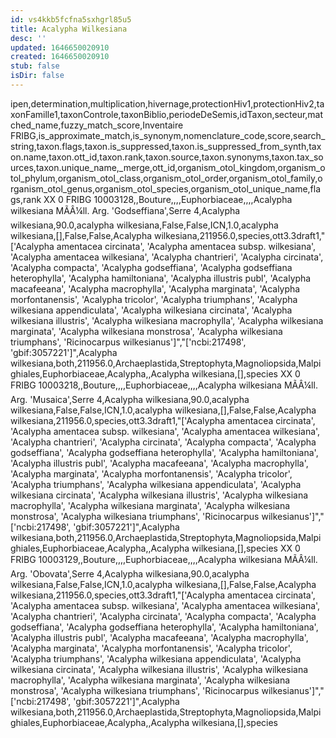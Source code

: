 ```yaml
---
id: vs4kkb5fcfna5sxhgrl85u5
title: Acalypha Wilkesiana
desc: ''
updated: 1646650020910
created: 1646650020910
stub: false
isDir: false
---
```

ipen,determination,multiplication,hivernage,protectionHiv1,protectionHiv2,taxonFamille1,taxonControle,taxonBiblio,periodeDeSemis,idTaxon,secteur,matched_name,fuzzy_match_score,Inventaire FRIBG,is_approximate_match,is_synonym,nomenclature_code,score,search_string,taxon.flags,taxon.is_suppressed,taxon.is_suppressed_from_synth,taxon.name,taxon.ott_id,taxon.rank,taxon.source,taxon.synonyms,taxon.tax_sources,taxon.unique_name,_merge,ott_id,organism_otol_kingdom,organism_otol_phylum,organism_otol_class,organism_otol_order,organism_otol_family,organism_otol_genus,organism_otol_species,organism_otol_unique_name,flags,rank
XX 0 FRIBG 10003128,,Bouture,,,,Euphorbiaceae,,,,Acalypha wilkesiana MÃÂ¼ll. Arg. 'Godseffiana',Serre 4,Acalypha wilkesiana,90.0,acalypha wilkesiana,False,False,ICN,1.0,acalypha wilkesiana,[],False,False,Acalypha wilkesiana,211956.0,species,ott3.3draft1,"['Acalypha amentacea circinata', 'Acalypha amentacea subsp. wilkesiana', 'Acalypha amentacea wilkesiana', 'Acalypha chantrieri', 'Acalypha circinata', 'Acalypha compacta', 'Acalypha godseffiana', 'Acalypha godseffiana heterophylla', 'Acalypha hamiltoniana', 'Acalypha illustris publ', 'Acalypha macafeeana', 'Acalypha macrophylla', 'Acalypha marginata', 'Acalypha morfontanensis', 'Acalypha tricolor', 'Acalypha triumphans', 'Acalypha wilkesiana appendiculata', 'Acalypha wilkesiana circinata', 'Acalypha wilkesiana illustris', 'Acalypha wilkesiana macrophylla', 'Acalypha wilkesiana marginata', 'Acalypha wilkesiana monstrosa', 'Acalypha wilkesiana triumphans', 'Ricinocarpus wilkesianus']","['ncbi:217498', 'gbif:3057221']",Acalypha wilkesiana,both,211956.0,Archaeplastida,Streptophyta,Magnoliopsida,Malpighiales,Euphorbiaceae,Acalypha,,Acalypha wilkesiana,[],species
XX 0 FRIBG 10003218,,Bouture,,,,Euphorbiaceae,,,,Acalypha wilkesiana MÃÂ¼ll. Arg. 'Musaica',Serre 4,Acalypha wilkesiana,90.0,acalypha wilkesiana,False,False,ICN,1.0,acalypha wilkesiana,[],False,False,Acalypha wilkesiana,211956.0,species,ott3.3draft1,"['Acalypha amentacea circinata', 'Acalypha amentacea subsp. wilkesiana', 'Acalypha amentacea wilkesiana', 'Acalypha chantrieri', 'Acalypha circinata', 'Acalypha compacta', 'Acalypha godseffiana', 'Acalypha godseffiana heterophylla', 'Acalypha hamiltoniana', 'Acalypha illustris publ', 'Acalypha macafeeana', 'Acalypha macrophylla', 'Acalypha marginata', 'Acalypha morfontanensis', 'Acalypha tricolor', 'Acalypha triumphans', 'Acalypha wilkesiana appendiculata', 'Acalypha wilkesiana circinata', 'Acalypha wilkesiana illustris', 'Acalypha wilkesiana macrophylla', 'Acalypha wilkesiana marginata', 'Acalypha wilkesiana monstrosa', 'Acalypha wilkesiana triumphans', 'Ricinocarpus wilkesianus']","['ncbi:217498', 'gbif:3057221']",Acalypha wilkesiana,both,211956.0,Archaeplastida,Streptophyta,Magnoliopsida,Malpighiales,Euphorbiaceae,Acalypha,,Acalypha wilkesiana,[],species
XX 0 FRIBG 10003129,,Bouture,,,,Euphorbiaceae,,,,Acalypha wilkesiana MÃÂ¼ll. Arg. 'Obovata',Serre 4,Acalypha wilkesiana,90.0,acalypha wilkesiana,False,False,ICN,1.0,acalypha wilkesiana,[],False,False,Acalypha wilkesiana,211956.0,species,ott3.3draft1,"['Acalypha amentacea circinata', 'Acalypha amentacea subsp. wilkesiana', 'Acalypha amentacea wilkesiana', 'Acalypha chantrieri', 'Acalypha circinata', 'Acalypha compacta', 'Acalypha godseffiana', 'Acalypha godseffiana heterophylla', 'Acalypha hamiltoniana', 'Acalypha illustris publ', 'Acalypha macafeeana', 'Acalypha macrophylla', 'Acalypha marginata', 'Acalypha morfontanensis', 'Acalypha tricolor', 'Acalypha triumphans', 'Acalypha wilkesiana appendiculata', 'Acalypha wilkesiana circinata', 'Acalypha wilkesiana illustris', 'Acalypha wilkesiana macrophylla', 'Acalypha wilkesiana marginata', 'Acalypha wilkesiana monstrosa', 'Acalypha wilkesiana triumphans', 'Ricinocarpus wilkesianus']","['ncbi:217498', 'gbif:3057221']",Acalypha wilkesiana,both,211956.0,Archaeplastida,Streptophyta,Magnoliopsida,Malpighiales,Euphorbiaceae,Acalypha,,Acalypha wilkesiana,[],species
